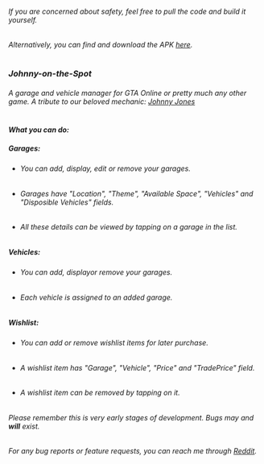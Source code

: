 ###### _If you are concerned about safety, feel free to pull the code and build it yourself._
###### _Alternatively, you can find and download the APK [here](./apk/)._
#
### _Johnny-on-the-Spot_
###### A garage and vehicle manager for GTA Online or pretty much any other game. A tribute to our beloved mechanic: [Johnny Jones](https://gta.fandom.com/wiki/Garage_Mechanic)
#
#### _What you can do:_
##### _Garages:_
* ###### You can add, display, edit or remove your garages.
* ###### Garages have "Location", "Theme", "Available Space", "Vehicles" and "Disposible Vehicles" fields.
* ###### All these details can be viewed by tapping on a garage in the list.
##### _Vehicles:_
* ###### You can add, displayor remove your garages.
* ###### Each vehicle is assigned to an added garage.
##### _Wishlist:_
* ###### You can add or remove wishlist items for later purchase.
* ###### A wishlist item has "Garage", "Vehicle", "Price" and "TradePrice" field.
* ###### A wishlist item can be removed by tapping on it.
###### _Please remember this is very early stages of development. Bugs may and **will** exist._
###### _For any bug reports or feature requests, you can reach me through [Reddit](https://www.reddit.com/user/yedifaktoriyel)._
